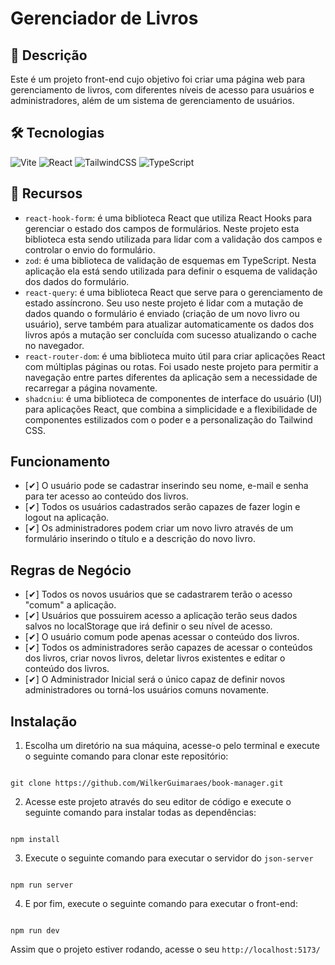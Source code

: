 # Gerenciador de Livros

## 📃 Descrição

Este é um projeto front-end cujo objetivo foi criar uma página web para gerenciamento de livros, com diferentes níveis de acesso para usuários e administradores, além de um sistema de gerenciamento de usuários.

## 🛠 Tecnologias

![Vite](https://img.shields.io/badge/vite-%23646CFF.svg?style=for-the-badge&logo=vite&logoColor=white) ![React](https://img.shields.io/badge/react-%2320232a.svg?style=for-the-badge&logo=react&logoColor=%2361DAFB) ![TailwindCSS](https://img.shields.io/badge/tailwindcss-%2338B2AC.svg?style=for-the-badge&logo=tailwind-css&logoColor=white) ![TypeScript](https://img.shields.io/badge/typescript-%23007ACC.svg?style=for-the-badge&logo=typescript&logoColor=white)

## 🧰 Recursos

- `react-hook-form`: é uma biblioteca React que utiliza React Hooks para gerenciar o estado dos campos de formulários. Neste projeto esta biblioteca esta sendo utilizada para lidar com a validação dos campos e controlar o envio do formulário.
- `zod`: é uma biblioteca de validação de esquemas em TypeScript. Nesta aplicação ela está sendo utilizada para definir o esquema de validação dos dados do formulário.
- `react-query`: é uma biblioteca React que serve para o gerenciamento de estado assíncrono. Seu uso neste projeto é lidar com a mutação de dados quando o formulário é enviado (criação de um novo livro ou usuário), serve também para atualizar automaticamente os dados dos livros após a mutação ser concluída com sucesso atualizando o cache no navegador.
- `react-router-dom`: é uma biblioteca muito útil para criar aplicações React com múltiplas páginas ou rotas. Foi usado neste projeto para permitir a navegação entre partes diferentes da aplicação sem a necessidade de recarregar a página novamente.
- `shadcniu`: é uma biblioteca de componentes de interface do usuário (UI) para aplicações React, que combina a simplicidade e a flexibilidade de componentes estilizados com o poder e a personalização do Tailwind CSS.

## Funcionamento

- [✔] O usuário pode se cadastrar inserindo seu nome, e-mail e senha para ter acesso ao conteúdo dos livros.
- [✔] Todos os usuários cadastrados serão capazes de fazer login e logout na aplicação.
- [✔] Os administradores podem criar um novo livro através de um formulário inserindo o título e a descrição do novo livro.

## Regras de Negócio

- [✔] Todos os novos usuários que se cadastrarem terão o acesso "comum" a aplicação.
- [✔] Usuários que possuirem acesso a aplicação terão seus dados salvos no localStorage que irá definir o seu nível de acesso.
- [✔] O usuário comum pode apenas acessar o conteúdo dos livros.
- [✔] Todos os administradores serão capazes de acessar o conteúdos dos livros, criar novos livros, deletar livros existentes e editar o conteúdo dos livros.
- [✔] O Administrador Inicial será o único capaz de definir novos administradores ou torná-los usuários comuns novamente.

## Instalação

1. Escolha um diretório na sua máquina, acesse-o pelo terminal e execute o seguinte comando para clonar este repositório:

```

git clone https://github.com/WilkerGuimaraes/book-manager.git

```

2. Acesse este projeto através do seu editor de código e execute o seguinte comando para instalar todas as dependências:

```

npm install

```

3. Execute o seguinte comando para executar o servidor do `json-server`

```

npm run server

```

4. E por fim, execute o seguinte comando para executar o front-end:

```

npm run dev

```

Assim que o projeto estiver rodando, acesse o seu `http://localhost:5173/`
